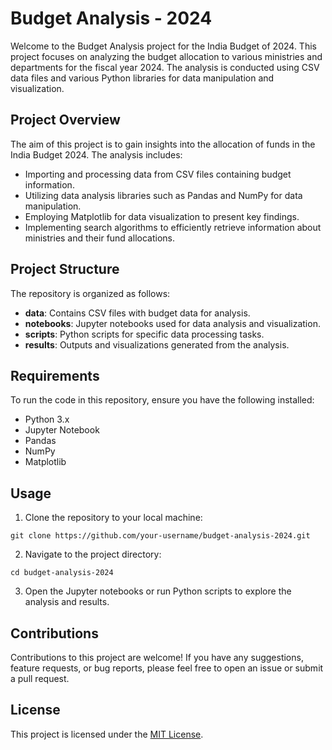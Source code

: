 # Budget Analysis - 2024

Welcome to the Budget Analysis project for the India Budget of 2024. This project focuses on analyzing the budget allocation to various ministries and departments for the fiscal year 2024. The analysis is conducted using CSV data files and various Python libraries for data manipulation and visualization.

## Project Overview

The aim of this project is to gain insights into the allocation of funds in the India Budget 2024. The analysis includes:

- Importing and processing data from CSV files containing budget information.
- Utilizing data analysis libraries such as Pandas and NumPy for data manipulation.
- Employing Matplotlib for data visualization to present key findings.
- Implementing search algorithms to efficiently retrieve information about ministries and their fund allocations.

## Project Structure

The repository is organized as follows:

- **data**: Contains CSV files with budget data for analysis.
- **notebooks**: Jupyter notebooks used for data analysis and visualization.
- **scripts**: Python scripts for specific data processing tasks.
- **results**: Outputs and visualizations generated from the analysis.

## Requirements

To run the code in this repository, ensure you have the following installed:

- Python 3.x
- Jupyter Notebook
- Pandas
- NumPy
- Matplotlib

## Usage

1. Clone the repository to your local machine:

```
git clone https://github.com/your-username/budget-analysis-2024.git
```

2. Navigate to the project directory:

```
cd budget-analysis-2024
```

3. Open the Jupyter notebooks or run Python scripts to explore the analysis and results.

## Contributions

Contributions to this project are welcome! If you have any suggestions, feature requests, or bug reports, please feel free to open an issue or submit a pull request.

## License

This project is licensed under the [MIT License](LICENSE).

